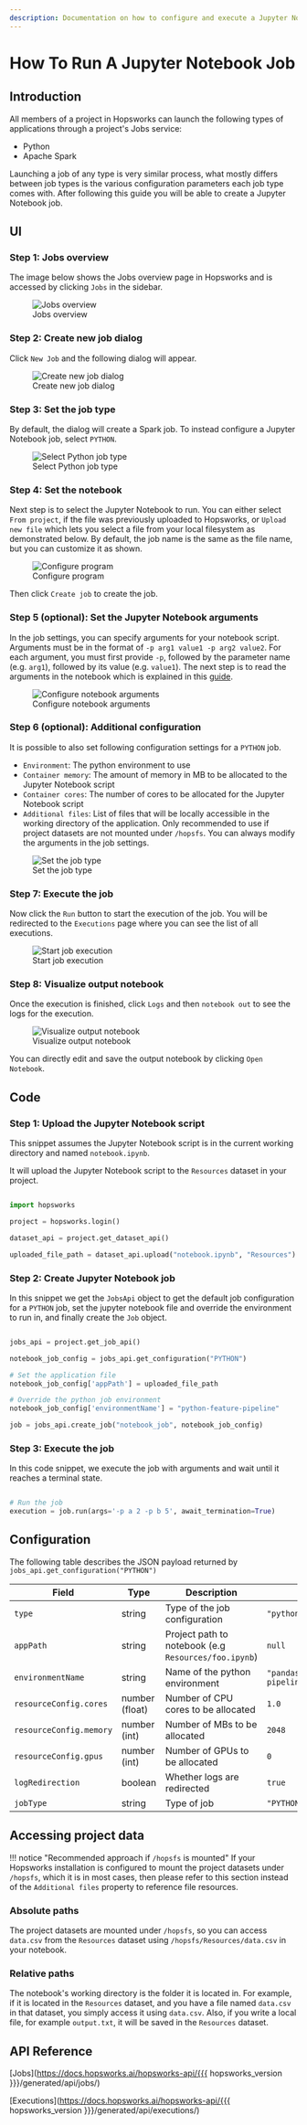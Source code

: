 ```yaml
---
description: Documentation on how to configure and execute a Jupyter Notebook job on Hopsworks.
---
```


# How To Run A Jupyter Notebook Job

## Introduction

All members of a project in Hopsworks can launch the following types of applications through a project's Jobs service:

- Python
- Apache Spark

Launching a job of any type is very similar process, what mostly differs between job types is
the various configuration parameters each job type comes with. After following this guide you will be able to create a Jupyter Notebook job.

## UI

### Step 1: Jobs overview

The image below shows the Jobs overview page in Hopsworks and is accessed by clicking `Jobs` in the sidebar.

<p align="center">
  <figure>
    <img src="../../../../assets/images/guides/jobs/jobs_overview.png" alt="Jobs overview">
    <figcaption>Jobs overview</figcaption>
  </figure>
</p>

### Step 2: Create new job dialog

Click `New Job` and the following dialog will appear.

<p align="center">
  <figure>
    <img src="../../../../assets/images/guides/jobs/create_new_job.png" alt="Create new job dialog">
    <figcaption>Create new job dialog</figcaption>
  </figure>
</p>

### Step 3: Set the job type

By default, the dialog will create a Spark job. To instead configure a Jupyter Notebook job, select `PYTHON`.

<p align="center">
  <figure>
    <img src="../../../../assets/images/guides/jobs/jobs_select_python.gif" alt="Select Python job type">
    <figcaption>Select Python job type</figcaption>
  </figure>
</p>

### Step 4: Set the notebook

Next step is to select the Jupyter Notebook to run. You can either select `From project`, if the file was previously uploaded to Hopsworks, or `Upload new file` which lets you select a file from your local filesystem as demonstrated below. By default, the job name is the same as the file name, but you can customize it as shown. 

<p align="center">
  <figure>
    <img src="../../../../assets/images/guides/jobs/upload_job_notebook_file.gif" alt="Configure program">
    <figcaption>Configure program</figcaption>
  </figure>
</p>

Then click `Create job` to create the job.

### Step 5 (optional): Set the Jupyter Notebook arguments

In the job settings, you can specify arguments for your notebook script.
Arguments must be in the format of `-p arg1 value1 -p arg2 value2`. For each argument, you must first provide `-p`, followed by the parameter name (e.g. `arg1`), followed by its value (e.g. `value1`).
The next step is to read the arguments in the notebook which is explained in this [guide](https://papermill.readthedocs.io/en/latest/usage-parameterize.html).

<p align="center">
  <figure>
    <img src="../../../../assets/images/guides/jobs/job_notebook_args.png" alt="Configure notebook arguments">
    <figcaption>Configure notebook arguments</figcaption>
  </figure>
</p>

### Step 6 (optional): Additional configuration

It is possible to also set following configuration settings for a `PYTHON` job.

* `Environment`: The python environment to use
* `Container memory`: The amount of memory in MB to be allocated to the Jupyter Notebook script
* `Container cores`: The number of cores to be allocated for the Jupyter Notebook script
* `Additional files`: List of files that will be locally accessible in the working directory of the application. Only recommended to use if project datasets are not mounted under `/hopsfs`.
You can always modify the arguments in the job settings.

<p align="center">
  <figure>
    <img src="../../../../assets/images/guides/jobs/configure_py.png" alt="Set the job type">
    <figcaption>Set the job type</figcaption>
  </figure>
</p>

### Step 7: Execute the job

Now click the `Run` button to start the execution of the job. You will be redirected to the `Executions` page where you can see the list of all executions.

<p align="center">
  <figure>
    <img src="../../../../assets/images/guides/jobs/start_job_notebook.gif" alt="Start job execution">
    <figcaption>Start job execution</figcaption>
  </figure>
</p>

### Step 8: Visualize output notebook
Once the execution is finished, click `Logs` and then `notebook out` to see the logs for the execution.

<p align="center">
  <figure>
    <img src="../../../../assets/images/guides/jobs/job_view_out_notebook.gif" alt="Visualize output notebook">
    <figcaption>Visualize output notebook</figcaption>
  </figure>
</p>

You can directly edit and save the output notebook by clicking `Open Notebook`.

## Code

### Step 1: Upload the Jupyter Notebook script

This snippet assumes the Jupyter Notebook script is in the current working directory and named `notebook.ipynb`. 

It will upload the Jupyter Notebook script to the `Resources` dataset in your project.

```python

import hopsworks

project = hopsworks.login()

dataset_api = project.get_dataset_api()

uploaded_file_path = dataset_api.upload("notebook.ipynb", "Resources")

```


### Step 2: Create Jupyter Notebook job

In this snippet we get the `JobsApi` object to get the default job configuration for a `PYTHON` job, set the jupyter notebook file and override the environment to run in, and finally create the `Job` object.

```python

jobs_api = project.get_job_api()

notebook_job_config = jobs_api.get_configuration("PYTHON")

# Set the application file
notebook_job_config['appPath'] = uploaded_file_path

# Override the python job environment
notebook_job_config['environmentName'] = "python-feature-pipeline"

job = jobs_api.create_job("notebook_job", notebook_job_config)

```

### Step 3: Execute the job

In this code snippet, we execute the job with arguments and wait until it reaches a terminal state.

```python

# Run the job
execution = job.run(args='-p a 2 -p b 5', await_termination=True)
```

## Configuration
The following table describes the JSON payload returned by `jobs_api.get_configuration("PYTHON")`

| Field                   | Type           | Description                                          | Default                 |
|-------------------------|----------------|------------------------------------------------------|--------------------------|
| `type`                  | string         | Type of the job configuration                        | `"pythonJobConfiguration"` |
| `appPath`               | string         | Project path to notebook (e.g `Resources/foo.ipynb`) | `null`            |
| `environmentName`       | string         | Name of the python environment                       | `"pandas-training-pipeline"` |
| `resourceConfig.cores`  | number (float) | Number of CPU cores to be allocated                  | `1.0`                    |
| `resourceConfig.memory` | number (int)   | Number of MBs to be allocated                        | `2048`                   |
| `resourceConfig.gpus`   | number (int)   | Number of GPUs to be allocated                       | `0`                      |
| `logRedirection`        | boolean        | Whether logs are redirected                          | `true`                   |
| `jobType`               | string         | Type of job                                          | `"PYTHON"`               |


## Accessing project data
!!! notice "Recommended approach if `/hopsfs` is mounted"
    If your Hopsworks installation is configured to mount the project datasets under `/hopsfs`, which it is in most cases, then please refer to this section instead of the `Additional files` property to reference file resources.

### Absolute paths
The project datasets are mounted under `/hopsfs`, so you can access `data.csv` from the `Resources` dataset using `/hopsfs/Resources/data.csv` in your notebook.

### Relative paths
The notebook's working directory is the folder it is located in. For example, if it is located in the `Resources` dataset, and you have a file named `data.csv` in that dataset, you simply access it using `data.csv`. Also, if you write a local file, for example `output.txt`, it will be saved in the `Resources` dataset.


## API Reference

[Jobs](https://docs.hopsworks.ai/hopsworks-api/{{{ hopsworks_version }}}/generated/api/jobs/)

[Executions](https://docs.hopsworks.ai/hopsworks-api/{{{ hopsworks_version }}}/generated/api/executions/)
